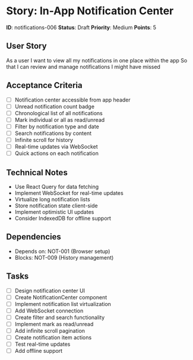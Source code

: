 # Story: In-App Notification Center

**ID**: notifications-006
**Status**: Draft
**Priority**: Medium
**Points**: 5

## User Story
As a user
I want to view all my notifications in one place within the app
So that I can review and manage notifications I might have missed

## Acceptance Criteria
- [ ] Notification center accessible from app header
- [ ] Unread notification count badge
- [ ] Chronological list of all notifications
- [ ] Mark individual or all as read/unread
- [ ] Filter by notification type and date
- [ ] Search notifications by content
- [ ] Infinite scroll for history
- [ ] Real-time updates via WebSocket
- [ ] Quick actions on each notification

## Technical Notes
- Use React Query for data fetching
- Implement WebSocket for real-time updates
- Virtualize long notification lists
- Store notification state client-side
- Implement optimistic UI updates
- Consider IndexedDB for offline support

## Dependencies
- Depends on: NOT-001 (Browser setup)
- Blocks: NOT-009 (History management)

## Tasks
- [ ] Design notification center UI
- [ ] Create NotificationCenter component
- [ ] Implement notification list virtualization
- [ ] Add WebSocket connection
- [ ] Create filter and search functionality
- [ ] Implement mark as read/unread
- [ ] Add infinite scroll pagination
- [ ] Create notification item actions
- [ ] Test real-time updates
- [ ] Add offline support